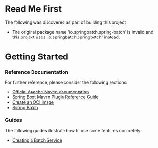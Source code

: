 # Read Me First
The following was discovered as part of building this project:

* The original package name 'io.springbatch.spring-batch' is invalid and this project uses 'io.springbatch.springbatch' instead.

# Getting Started

### Reference Documentation
For further reference, please consider the following sections:

* [Official Apache Maven documentation](https://maven.apache.org/guides/index.html)
* [Spring Boot Maven Plugin Reference Guide](https://docs.spring.io/spring-boot/docs/3.2.1/maven-plugin/reference/html/)
* [Create an OCI image](https://docs.spring.io/spring-boot/docs/3.2.1/maven-plugin/reference/html/#build-image)
* [Spring Batch](https://docs.spring.io/spring-boot/docs/3.2.1/reference/htmlsingle/index.html#howto.batch)

### Guides
The following guides illustrate how to use some features concretely:

* [Creating a Batch Service](https://spring.io/guides/gs/batch-processing/)

